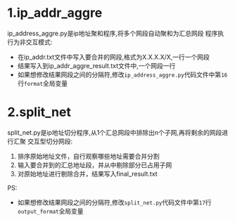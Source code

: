 # 1.ip_addr_aggre
ip_address_aggre.py是ip地址聚和程序,将多个网段自动聚和为汇总网段
程序执行为非交互模式:
- 在ip_addr.txt文件中写入要合并的网段,格式为X.X.X.X/X,一行一个网段
- 结果写入到ip_addr_aggre_result.txt文件中,一个网段一行
- 如果想修改结果网段之间的分隔符,修改`ip_address_aggre.py`代码文件中第`16`行`format`全局变量

# 2.split_net
split_net.py是ip地址切分程序,从1个汇总网段中排除出n个子网,再将剩余的网段进行汇聚
交互型切分网段:
1. 排序原始地址文件，自行观察哪些地址需要合并分割
2. 输入要合并到的汇总地址段，并从中剔除部分已占用子网
3. 对原始地址进行剔除合并，结果写入final_result.txt

PS: 
- 如果想修改结果网段之间的分隔符,修改`split_net.py`代码文件中第`17`行`output_format`全局变量
